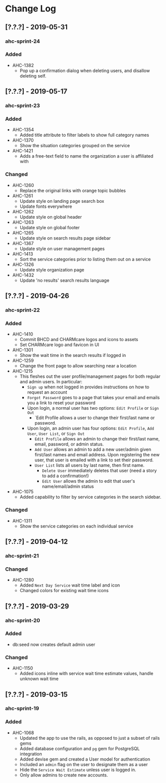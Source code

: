 # Change Log

## [?.?.?] - 2019-05-31
### ahc-sprint-24
### Added
  - AHC-1382
    - Pop up a confirmation dialog when deleting users, and disallow deleting self.

## [?.?.?] - 2019-05-17
### ahc-sprint-23
### Added
  - AHC-1354
    - Added title attribute to filter labels to show full category names
  - AHC-1370
    - Show the situation categories grouped on the service
  - AHC-1421
    - Adds a free-text field to name the organization a user is affiliated with
### Changed
  - AHC-1260
    - Replace the original links with orange topic bubbles
  - AHC-1261
    - Update style on landing page search box
    - Update fonts everywhere
  - AHC-1262
    - Update style on global header
  - AHC-1263
    - Update style on global footer
  - AHC-1265
    - Update style on search results page sidebar
  - AHC-1367
    - Update style on user management pages
  - AHC-1413
    - Sort the service categories prior to listing them out on a service
  - AHC-1326
    - Update style organization page
  - AHC-1432
    - Update 'no results' search results language
    
## [?.?.?] - 2019-04-26
### ahc-sprint-22
### Added
  - AHC-1410
    - Commit BHCD and CHARMcare logos and icons to assets
    - Set CHARMcare logo and favicon in UI
  - AHC-1301
    - Show the wait time in the search results if logged in
  - AHC-1259
    - Change the front page to allow searching near a location
  - AHC-1215
    - This fleshes out the user profile/management pages for both regular and admin users. In particular:
      - `Sign up` when not logged in provides instructions on how to request an account
      - `Forgot Password` goes to a page that takes your email and emails you a link to reset your password
      - Upon login, a normal user has two options: `Edit Profile` or `Sign Out`
        - `Edit Profile allows a user to change their first/last name or password.
      - Upon login, an admin user has four options: `Edit Profile`, `Add User`, `User List`, or `Sign Out`
        - `Edit Profile` allows an admin to change their first/last name, email, password, or admin status.
        - `Add User` allows an admin to add a new user/admin given first/last names and email address. Upon registering the new user, that user is emailed with a link to set their password.
        - `User List` lists all users by last name, then first name.
          - `Delete User` immediately deletes that user (need a story to add a confirmation!)
          - `Edit User` allows the admin to edit that user's name/email/admin status
  - AHC-1075
    - Added capability to filter by service categories in the search sidebar.
### Changed
  - AHC-1311
    - Show the service categories on each individual service

## [?.?.?] - 2019-04-12
### ahc-sprint-21
### Changed
  - AHC-1280
    - Added `Next Day Service` wait time label and icon
    - Changed colors for existing wait time icons

## [?.?.?] - 2019-03-29
### ahc-sprint-20
### Added
  - db:seed now creates default admin user
### Changed
  - AHC-1150
    - Added icons inline with service wait time estimate values, handle unknown wait time

## [?.?.?] - 2019-03-15
### ahc-sprint-19
### Added
 - AHC-1068
    - Updated the app to use the rails, as opposed to just a subset of rails gems
    - Added database configuration and `pg` gem for PostgreSQL integration
    - Added devise gem and created a User model for authentication
    - Included an `admin` flag on the user to designate them as a user
    - Hide the `Service Wait Estimate` unless user is logged in.
    - Only allow admins to create new accounts.

